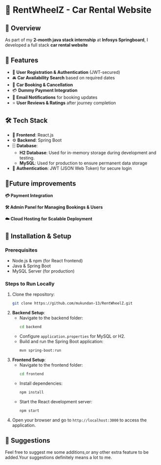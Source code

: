 # 🚗 RentWheelZ - Car Rental Website

## 📌 Overview
As part of my **2-month java stack internship** at **Infosys Springboard**, I developed a full stack **car rental website** 

## 🌟 Features
- 📝 **User Registration & Authentication** (JWT-secured)
- 🚘 **Car Availability Search** based on required dates
- 📅 **Car Booking & Cancellation**
- 💳 **Dummy Payment Integration**
- 📩 **Email Notifications** for booking updates
- ⭐ **User Reviews & Ratings** after journey completion

## 🛠 Tech Stack
- 🎨 **Frontend**: React.js
- ⚙️ **Backend**: Spring Boot
- 🗄 **Database**:
  - **H2 Database**: Used for in-memory storage during development and testing.
  - **MySQL**: Used for production to ensure permanent data storage
- 🔐 **Authentication**: JWT (JSON Web Token) for secure login

## 🚀Future improvements

**💳 Payment Integration**

**🛠 Admin Panel for Managing Bookings & Users**

**☁️ Cloud Hosting for Scalable Deployment**

## 🔧 Installation & Setup
### Prerequisites
- Node.js & npm (for React frontend)
- Java & Spring Boot
- MySQL Server (for production)

### Steps to Run Locally
1. Clone the repository:
   ```sh
   git clone https://github.com/mukundan-13/RentWheelZ.git
   ```
2. **Backend Setup**:
   - Navigate to the backend folder:
     ```sh
     cd backend
     ```
   - Configure `application.properties` for MySQL or H2.
   - Build and run the Spring Boot application:
     ```sh
     mvn spring-boot:run
     ```
3. **Frontend Setup**:
   - Navigate to the frontend folder:
     ```sh
     cd frontend
     ```
   - Install dependencies:
     ```sh
     npm install
     ```
   - Start the React development server:
     ```sh
     npm start
     ```
4. Open your browser and go to `http://localhost:3000` to access the application.


## 🤝 Suggestions

Feel free to suggest me some additions,or any other extra feature to be added.Your suggestions definitely means a lot to me.
